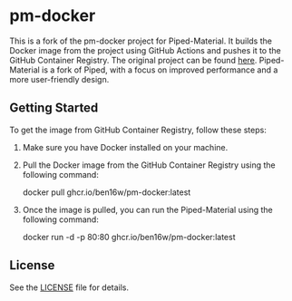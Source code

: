 
# pm-docker

This is a fork of the pm-docker project for Piped-Material. It builds the Docker image from the project using GitHub Actions and pushes it to the GitHub Container Registry. The original project can be found [here](https://github.com/mmjee/pm-docker).
Piped-Material is a fork of Piped, with a focus on improved performance and a more user-friendly design.

## Getting Started

To get the image from GitHub Container Registry, follow these steps:

1. Make sure you have Docker installed on your machine.

2. Pull the Docker image from the GitHub Container Registry using the following command:

    docker pull ghcr.io/ben16w/pm-docker:latest

3. Once the image is pulled, you can run the Piped-Material using the following command:

    docker run -d -p 80:80 ghcr.io/ben16w/pm-docker:latest

## License

See the [LICENSE](LICENSE) file for details.
